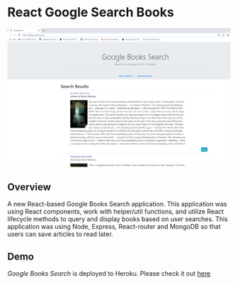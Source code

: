 # React Google Search Books
![Search Books](images\books.PNG)
## Overview

A new React-based Google Books Search application. This application was using React components, work with helper/util functions, and utilize React lifecycle methods to query and display books based on user searches.  This application was using Node, Express, React-router and MongoDB so that users can save articles to read later.

## Demo

*Google Books Search* is deployed to Heroku. Please check it out [here](https://obscure-caverns-39514.herokuapp.com/)